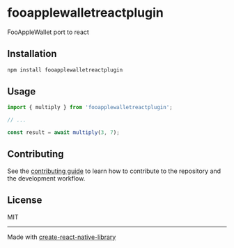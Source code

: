 # fooapplewalletreactplugin

FooAppleWallet port to react

## Installation

```sh
npm install fooapplewalletreactplugin
```

## Usage

```js
import { multiply } from 'fooapplewalletreactplugin';

// ...

const result = await multiply(3, 7);
```

## Contributing

See the [contributing guide](CONTRIBUTING.md) to learn how to contribute to the repository and the development workflow.

## License

MIT

---

Made with [create-react-native-library](https://github.com/callstack/react-native-builder-bob)
